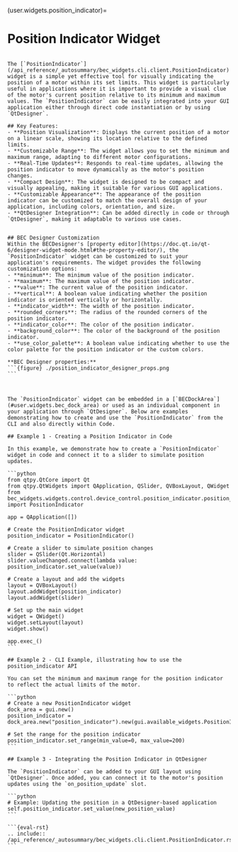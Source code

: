 (user.widgets.position_indicator)=

# Position Indicator Widget

````{tab} Overview

The [`PositionIndicator`](/api_reference/_autosummary/bec_widgets.cli.client.PositionIndicator) widget is a simple yet effective tool for visually indicating the position of a motor within its set limits. This widget is particularly useful in applications where it is important to provide a visual clue of the motor's current position relative to its minimum and maximum values. The `PositionIndicator` can be easily integrated into your GUI application either through direct code instantiation or by using `QtDesigner`.

## Key Features:
- **Position Visualization**: Displays the current position of a motor on a linear scale, showing its location relative to the defined limits.
- **Customizable Range**: The widget allows you to set the minimum and maximum range, adapting to different motor configurations.
- **Real-Time Updates**: Responds to real-time updates, allowing the position indicator to move dynamically as the motor's position changes.
- **Compact Design**: The widget is designed to be compact and visually appealing, making it suitable for various GUI applications.
- **Customizable Appearance**: The appearance of the position indicator can be customized to match the overall design of your application, including colors, orientation, and size.
- **QtDesigner Integration**: Can be added directly in code or through `QtDesigner`, making it adaptable to various use cases.


## BEC Designer Customization
Within the BECDesigner's [property editor](https://doc.qt.io/qt-6/designer-widget-mode.html#the-property-editor/), the `PositionIndicator` widget can be customized to suit your application's requirements. The widget provides the following customization options:
- **minimum**: The minimum value of the position indicator.
- **maximum**: The maximum value of the position indicator.
- **value**: The current value of the position indicator.
- **vertical**: A boolean value indicating whether the position indicator is oriented vertically or horizontally.
- **indicator_width**: The width of the position indicator.
- **rounded_corners**: The radius of the rounded corners of the position indicator.
- **indicator_color**: The color of the position indicator.
- **background_color**: The color of the background of the position indicator.
- **use_color_palette**: A boolean value indicating whether to use the color palette for the position indicator or the custom colors. 

**BEC Designer properties:**
```{figure} ./position_indicator_designer_props.png
```


````

````{tab} Examples

The `PositionIndicator` widget can be embedded in a [`BECDockArea`](#user.widgets.bec_dock_area) or used as an individual component in your application through `QtDesigner`. Below are examples demonstrating how to create and use the `PositionIndicator` from the CLI and also directly within Code.

## Example 1 - Creating a Position Indicator in Code

In this example, we demonstrate how to create a `PositionIndicator` widget in code and connect it to a slider to simulate position updates.

```python
from qtpy.QtCore import Qt
from qtpy.QtWidgets import QApplication, QSlider, QVBoxLayout, QWidget
from bec_widgets.widgets.control.device_control.position_indicator.position_indicator import PositionIndicator

app = QApplication([])

# Create the PositionIndicator widget
position_indicator = PositionIndicator()

# Create a slider to simulate position changes
slider = QSlider(Qt.Horizontal)
slider.valueChanged.connect(lambda value: position_indicator.set_value(value))

# Create a layout and add the widgets
layout = QVBoxLayout()
layout.addWidget(position_indicator)
layout.addWidget(slider)

# Set up the main widget
widget = QWidget()
widget.setLayout(layout)
widget.show()

app.exec_()
```

## Example 2 - CLI Example, illustrating how to use the position_indicator API

You can set the minimum and maximum range for the position indicator to reflect the actual limits of the motor.

```python
# Create a new PositionIndicator widget
dock_area = gui.new()
position_indicator = dock_area.new("position_indicator").new(gui.available_widgets.PositionIndicator)

# Set the range for the position indicator
position_indicator.set_range(min_value=0, max_value=200)
```

## Example 3 - Integrating the Position Indicator in QtDesigner

The `PositionIndicator` can be added to your GUI layout using `QtDesigner`. Once added, you can connect it to the motor's position updates using the `on_position_update` slot.

```python
# Example: Updating the position in a QtDesigner-based application
self.position_indicator.set_value(new_position_value)
```

````

````{tab} API
```{eval-rst} 
.. include:: /api_reference/_autosummary/bec_widgets.cli.client.PositionIndicator.rst
```
````